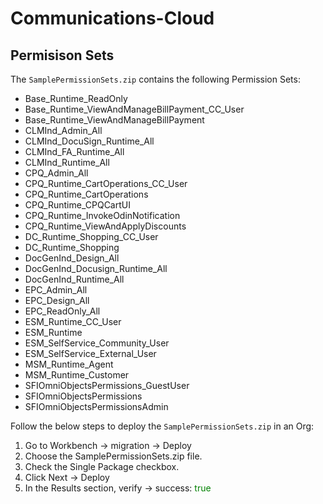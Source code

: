 # Communications-Cloud

## Permisison Sets

The `SamplePermissionSets.zip` contains the following Permission Sets:
- Base_Runtime_ReadOnly
- Base_Runtime_ViewAndManageBillPayment_CC_User
- Base_Runtime_ViewAndManageBillPayment
- CLMInd_Admin_All
- CLMInd_DocuSign_Runtime_All
- CLMInd_FA_Runtime_All
- CLMInd_Runtime_All
- CPQ_Admin_All
- CPQ_Runtime_CartOperations_CC_User
- CPQ_Runtime_CartOperations
- CPQ_Runtime_CPQCartUI
- CPQ_Runtime_InvokeOdinNotification
- CPQ_Runtime_ViewAndApplyDiscounts
- DC_Runtime_Shopping_CC_User
- DC_Runtime_Shopping
- DocGenInd_Design_All
- DocGenInd_Docusign_Runtime_All
- DocGenInd_Runtime_All
- EPC_Admin_All
- EPC_Design_All
- EPC_ReadOnly_All
- ESM_Runtime_CC_User
- ESM_Runtime
- ESM_SelfService_Community_User
- ESM_SelfService_External_User
- MSM_Runtime_Agent
- MSM_Runtime_Customer
- SFIOmniObjectsPermissions_GuestUser
- SFIOmniObjectsPermissions
- SFIOmniObjectsPermissionsAdmin

Follow the below steps to deploy the `SamplePermissionSets.zip` in an Org:

1. Go to Workbench -> migration -> Deploy
2. Choose the SamplePermissionSets.zip file.
3. Check the Single Package checkbox.
4. Click Next -> Deploy
5. In the Results section, verify -> success: <span style="color: green;">true</span>
